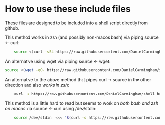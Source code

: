 # How to use these include files

These files are designed to be included into a shell script directly from github.

This method works in zsh (and possibly non-macos bash) via piping source <- curl:

```bash
    source <(curl -sSL https://raw.githubusercontent.com/DanielCarmingham/shell-helpers/main/includes/colors.sh)
```

An alternative using wget via piping source <- wget:

```bash
source <(wget -qO- https://raw.githubusercontent.com/DanielCarmingham/shell-helpers/main/includes/colors.sh)
```

An alternative to the above method that pipes curl -> source in the other direction and also *works in zsh*:

``` bash
    curl -s https://raw.githubusercontent.com/DanielCarmingham/shell-helpers/main/includes/colors.sh | source /dev/stdin
```

This method is a little hard to read but seems to work on *both bash and zsh on macos* via source <- curl using /dev/stdin:

```bash
    source /dev/stdin  <<< "$(curl -s https://raw.githubusercontent.com/DanielCarmingham/shell-helpers/main/includes/colors.sh)"
```

